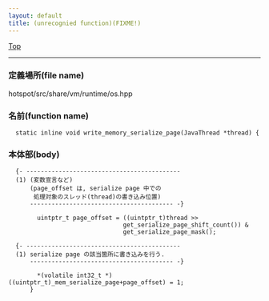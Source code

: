 ```yaml
---
layout: default
title: (unrecognied function)(FIXME!)
---
```

[Top](../index.html)

--- 
### 定義場所(file name)
hotspot/src/share/vm/runtime/os.hpp

### 名前(function name)
```
  static inline void write_memory_serialize_page(JavaThread *thread) {
```

### 本体部(body)
```
  {- -------------------------------------------
  (1) (変数宣言など)
      (page_offset は, serialize page 中での
       処理対象のスレッド(thread)の書き込み位置)
      ---------------------------------------- -}

	    uintptr_t page_offset = ((uintptr_t)thread >>
	                            get_serialize_page_shift_count()) &
	                            get_serialize_page_mask();

  {- -------------------------------------------
  (1) serialize page の該当箇所に書き込みを行う.
      ---------------------------------------- -}

	    *(volatile int32_t *)((uintptr_t)_mem_serialize_page+page_offset) = 1;
	  }
	
```


